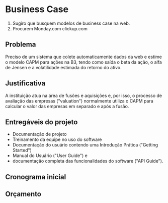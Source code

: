 # Business Case

1. Sugiro que busquem modelos de business case na web.
2. Procurem Monday.com clickup.com

## Problema

Preciso de um sistema que colete automaticamente dados da web e estime o modelo CAPM para ações na B3, tendo como saída o beta da ação, o alfa de Jensen e a volatilidade estimada do retorno do ativo.

## Justificativa

A instituição atua na área de fusões e aquisições e, por isso, o processo de avaliação das empresas ("valuation") normalmente utiliza o CAPM para calcular o valor das empresas em separado e após a fusão.

## Entregáveis do projeto

- Documentação de projeto
- Treinamento da equipe no uso do software
- Documentação do usuário contendo uma Introdução Prática ("Getting Started")
- Manual do Usuário ("User Guide") e
- documentação completa das funcionalidades do software ("API Guide").

## Cronograma inicial


## Orçamento

